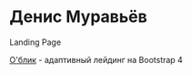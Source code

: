 

# Денис Муравьёв
Landing Page

[О'блик](https://denya-m.github.io/oblik/ "Парикмахерская О'блик") - адаптивный лейдинг на Bootstrap 4
